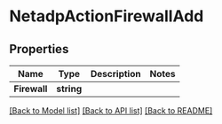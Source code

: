 # NetadpActionFirewallAdd

## Properties

Name | Type | Description | Notes
------------ | ------------- | ------------- | -------------
**Firewall** | **string** |  | 

[[Back to Model list]](../README.md#documentation-for-models) [[Back to API list]](../README.md#documentation-for-api-endpoints) [[Back to README]](../README.md)


